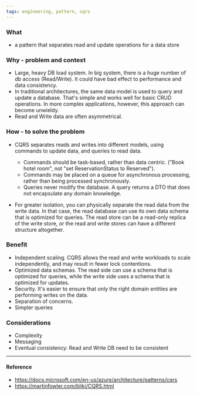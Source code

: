 ```yaml
---
tags: engineering, pattern, cqrs
---
```


### What

- a pattern that separates read and update operations for a data store

### Why - problem and context

- Large, heavy DB load system. In big system, there is a huge number of db access (Read/Write). It could have bad effect to performance and data consistency.
- In traditional architectures, the same data model is used to query and update a database. That's simple and works well for basic CRUD operations. In more complex applications, however, this approach can become unwieldy.
- Read and Write data are often asymmetrical.

### How - to solve the problem

- CQRS separates reads and writes into different models, using commands to update data, and queries to read data.

  - Commands should be task-based, rather than data centric. ("Book hotel room", not "set ReservationStatus to Reserved").
  - Commands may be placed on a queue for asynchronous processing, rather than being processed synchronously.
  - Queries never modify the database. A query returns a DTO that does not encapsulate any domain knowledge.

- For greater isolation, you can physically separate the read data from the write data. In that case, the read database can use its own data schema that is optimized for queries. The read store can be a read-only replica of the write store, or the read and write stores can have a different structure altogether.

### Benefit

- Independent scaling. CQRS allows the read and write workloads to scale independently, and may result in fewer lock contentions.
- Optimized data schemas. The read side can use a schema that is optimized for queries, while the write side uses a schema that is optimized for updates.
- Security. It's easier to ensure that only the right domain entities are performing writes on the data.
- Separation of concerns.
- Simpler queries

### Considerations

- Complexity
- Messaging
- Eventual consistency: Read and Write DB need to be consistent

---

#### Reference

- https://docs.microsoft.com/en-us/azure/architecture/patterns/cqrs
- https://martinfowler.com/bliki/CQRS.html
